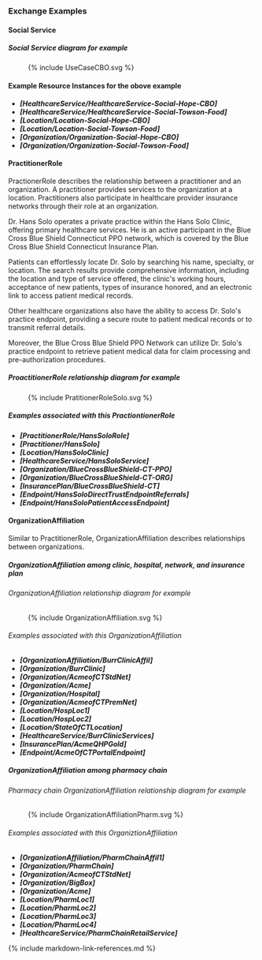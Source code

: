### Exchange Examples

#### Social Service


##### Social Service diagram for example
<figure>
    {% include UseCaseCBO.svg %}
    <figcaption></figcaption>
</figure>

#### Example Resource Instances for the obove example
* ***[HealthcareService/HealthcareService-Social-Hope-CBO]***
* ***[HealthcareService/HealthcareService-Social-Towson-Food]***
* ***[Location/Location-Social-Hope-CBO]***
* ***[Location/Location-Social-Towson-Food]***
* ***[Organization/Organization-Social-Hope-CBO]***
* ***[Organization/Organization-Social-Towson-Food]***

#### PractitionerRole
PractionerRole describes the relationship between a practitioner and an organization. A practitioner provides services to the organization at a location. Practitioners also participate in healthcare provider insurance networks through their role at an organization.

Dr. Hans Solo operates a private practice within the Hans Solo Clinic, offering primary healthcare services. He is an active participant in the Blue Cross Blue Shield Connecticut PPO network, which is covered by the Blue Cross Blue Shield Connecticut Insurance Plan. 

Patients can effortlessly locate Dr. Solo by searching his name, specialty, or location. The search results provide comprehensive information, including the location and type of service offered, the clinic's working hours, acceptance of new patients, types of insurance honored, and an electronic link to access patient medical records. 

Other healthcare organizations also have the ability to access Dr. Solo's practice endpoint, providing a secure route to patient medical records or to transmit referral details. 

Moreover, the Blue Cross Blue Shield PPO Network can utilize Dr. Solo's practice endpoint to retrieve patient medical data for claim processing and pre-authorization procedures.

##### ProactitionerRole relationship diagram for example
<figure>
    {% include PratitionerRoleSolo.svg %}
    <figcaption></figcaption>
</figure>
  
  
##### Examples associated with this PractiontionerRole
* ***[PractitionerRole/HansSoloRole]***
* ***[Practitioner/HansSolo]***
* ***[Location/HansSoloClinic]***
* ***[HealthcareService/HansSoloService]***
* ***[Organization/BlueCrossBlueShield-CT-PPO]***
* ***[Organization/BlueCrossBlueShield-CT-ORG]***
* ***[InsurancePlan/BlueCrossBlueShield-CT]***
* ***[Endpoint/HansSoloDirectTrustEndpointReferrals]***
* ***[Endpoint/HansSoloPatientAccessEndpoint]***

#### OrganizationAffiliation
Similar to PractitionerRole, OrganizationAffiliation describes relationships between organizations.

##### OrganizationAffiliation among clinic, hospital, network, and insurance plan

###### OrganizationAffiliation relationship diagram for example
<figure>
    {% include OrganizationAffiliation.svg %}
    <figcaption></figcaption>
</figure>

###### Examples associated with this OrganizationAffiliation
* ***[OrganizationAffiliation/BurrClinicAffil]***
* ***[Organization/BurrClinic]***
* ***[Organization/AcmeofCTStdNet]***
* ***[Organization/Acme]***
* ***[Organization/Hospital]***
* ***[Organization/AcmeofCTPremNet]***
* ***[Location/HospLoc1]***
* ***[Location/HospLoc2]***
* ***[Location/StateOfCTLocation]***
* ***[HealthcareService/BurrClinicServices]***
* ***[InsurancePlan/AcmeQHPGold]***
* ***[Endpoint/AcmeOfCTPortalEndpoint]***


##### OrganizationAffiliation among pharmacy chain

###### Pharmacy chain OrganizationAffiliation relationship diagram for example
<figure>
    {% include OrganizationAffiliationPharm.svg %}
    <figcaption></figcaption>
</figure>

###### Examples associated with this OrganiztionAffiliation
* ***[OrganizationAffiliation/PharmChainAffil1]***
* ***[Organization/PharmChain]***
* ***[Organization/AcmeofCTStdNet]***
* ***[Organization/BigBox]***
* ***[Organization/Acme]***
* ***[Location/PharmLoc1]***
* ***[Location/PharmLoc2]***
* ***[Location/PharmLoc3]***
* ***[Location/PharmLoc4]***
* ***[HealthcareService/PharmChainRetailService]***

{% include markdown-link-references.md %}